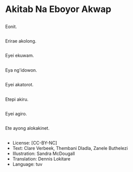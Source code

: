 # Akitab Na Eboyor Akwap

##
Eonit.

##
Erirae akolong.

##
Eyei ekuwam.

##
Eya ng'idowon.

##
Eyei akatorot.

##
Etepi akiru.

##
Eyei agiro.

##
Ete ayong alokakinet.

##
* License: [CC-BY-NC]
* Text: Clare Verbeek, Thembani Dladla, Zanele Buthelezi
* Illustration: Sandra McDougall
* Translation: Dennis Lokitare
* Language: tuv
